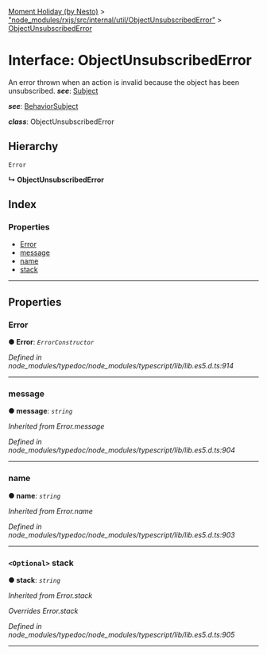 [Moment Holiday (by Nesto)](../README.md) > ["node_modules/rxjs/src/internal/util/ObjectUnsubscribedError"](../modules/_node_modules_rxjs_src_internal_util_objectunsubscribederror_.md) > [ObjectUnsubscribedError](../interfaces/_node_modules_rxjs_src_internal_util_objectunsubscribederror_.objectunsubscribederror.md)

# Interface: ObjectUnsubscribedError

An error thrown when an action is invalid because the object has been unsubscribed.
*__see__*: [Subject](../classes/_node_modules_rxjs_src_internal_subject_.subject.md)

*__see__*: [BehaviorSubject](../classes/_node_modules_rxjs_src_internal_behaviorsubject_.behaviorsubject.md)

*__class__*: ObjectUnsubscribedError

## Hierarchy

 `Error`

**↳ ObjectUnsubscribedError**

## Index

### Properties

* [Error](_node_modules_rxjs_src_internal_util_objectunsubscribederror_.objectunsubscribederror.md#error)
* [message](_node_modules_rxjs_src_internal_util_objectunsubscribederror_.objectunsubscribederror.md#message)
* [name](_node_modules_rxjs_src_internal_util_objectunsubscribederror_.objectunsubscribederror.md#name)
* [stack](_node_modules_rxjs_src_internal_util_objectunsubscribederror_.objectunsubscribederror.md#stack)

---

## Properties

<a id="error"></a>

###  Error

**● Error**: *`ErrorConstructor`*

*Defined in node_modules/typedoc/node_modules/typescript/lib/lib.es5.d.ts:914*

___
<a id="message"></a>

###  message

**● message**: *`string`*

*Inherited from Error.message*

*Defined in node_modules/typedoc/node_modules/typescript/lib/lib.es5.d.ts:904*

___
<a id="name"></a>

###  name

**● name**: *`string`*

*Inherited from Error.name*

*Defined in node_modules/typedoc/node_modules/typescript/lib/lib.es5.d.ts:903*

___
<a id="stack"></a>

### `<Optional>` stack

**● stack**: *`string`*

*Inherited from Error.stack*

*Overrides Error.stack*

*Defined in node_modules/typedoc/node_modules/typescript/lib/lib.es5.d.ts:905*

___

